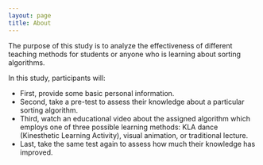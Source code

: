```yaml
---
layout: page
title: About
---
```


The purpose of this study is to analyze the effectiveness of different teaching methods for students or anyone who is learning about sorting algorithms.

In this study, participants will:

- First, provide some basic personal information.
- Second, take a pre-test to assess their knowledge about a particular sorting algorithm.
- Third, watch an educational video about the assigned algorithm which employs one of three possible learning methods: KLA dance (Kinesthetic Learning Activity), visual animation, or traditional lecture.
- Last, take the same test again to assess how much their knowledge has improved.
